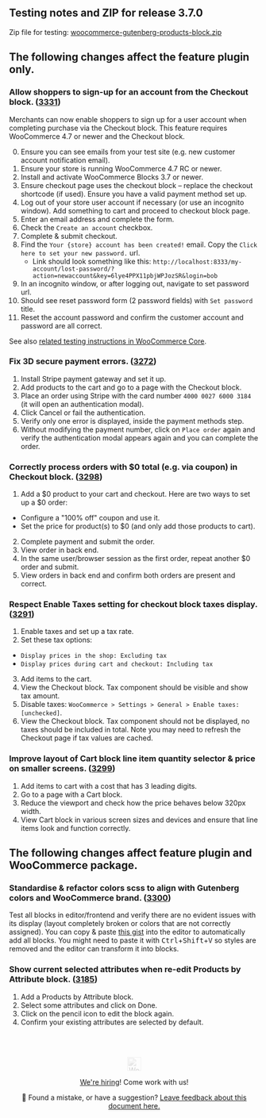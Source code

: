 ## Testing notes and ZIP for release 3.7.0

Zip file for testing: [woocommerce-gutenberg-products-block.zip](https://github.com/woocommerce/woocommerce-gutenberg-products-block/files/5220435/woocommerce-gutenberg-products-block.zip)

## The following changes affect the feature plugin only.

### Allow shoppers to sign-up for an account from the Checkout block. ([3331](https://github.com/woocommerce/woocommerce-gutenberg-products-block/pull/3331))

Merchants can now enable shoppers to sign up for a user account when completing purchase via the Checkout block. This feature requires WooCommerce 4.7 or newer and the Checkout block.

0. Ensure you can see emails from your test site (e.g. new customer account notification email).
1. Ensure your store is running WooCommerce 4.7 RC or newer.
1. Install and activate WooCommerce Blocks 3.7 or newer.
2. Ensure checkout page uses the checkout block – replace the checkout shortcode (if used). Ensure you have a valid payment method set up. 
3. Log out of your store user account if necessary (or use an incognito window). Add something to cart and proceed to checkout block page.
3. Enter an email address and complete the form. 
3. Check the `Create an account` checkbox.
2. Complete & submit checkout.
1. Find the `Your {store} account has been created!` email. Copy the `Click here to set your new password.` url.
    - Link should look something like this: `http://localhost:8333/my-account/lost-password/?action=newaccount&key=6lye4PPX11pbjWPJozSR&login=bob`
4. In an incognito window, or after logging out, navigate to set password url. 
6. Should see reset password form (2 password fields) with `Set password` title. 
7. Reset the account password and confirm the customer account and password are all correct.

See also [related testing instructions in WooCommerce Core](https://github.com/woocommerce/woocommerce/wiki/Release-Testing-Instructions-WooCommerce-4.7#improvements-to-my-account--lost-password-endpoint).

### Fix 3D secure payment errors. ([3272](https://github.com/woocommerce/woocommerce-gutenberg-products-block/pull/3272))

1. Install Stripe payment gateway and set it up.
2. Add products to the cart and go to a page with the Checkout block.
3. Place an order using Stripe with the card number `4000 0027 6000 3184` (it will open an authentication modal).
4. Click Cancel or fail the authentication.
5. Verify only one error is displayed, inside the payment methods step.
6. Without modifying the payment number, click on `Place order` again and verify the authentication modal appears again and you can complete the order.

### Correctly process orders with $0 total (e.g. via coupon) in Checkout block. ([3298](https://github.com/woocommerce/woocommerce-gutenberg-products-block/pull/3298))

1. Add a $0 product to your cart and checkout. Here are two ways to set up a $0 order:
  - Configure a "100% off" coupon and use it.
  - Set the price for product(s) to $0 (and only add those products to cart).
2. Complete payment and submit the order.
3. View order in back end.
3. In the same user/browser session as the first order, repeat another $0 order and submit.
3. View orders in back end and confirm both orders are present and correct. 

### Respect Enable Taxes setting for checkout block taxes display. ([3291](https://github.com/woocommerce/woocommerce-gutenberg-products-block/pull/3291))

1. Enable taxes and set up a tax rate.
2. Set these tax options:
  - `Display prices in the shop: Excluding tax`
  - `Display prices during cart and checkout: Including tax`
3. Add items to the cart.
4. View the Checkout block. Tax component should be visible and show tax amount.
5. Disable taxes: `WooCommerce > Settings > General > Enable taxes: [unchecked]`.
6. View the Checkout block. Tax component should not be displayed, no taxes should be included in total. Note you may need to refresh the Checkout page if tax values are cached. 

### Improve layout of Cart block line item quantity selector & price on smaller screens. ([3299](https://github.com/woocommerce/woocommerce-gutenberg-products-block/pull/3299))

1. Add items to cart with a cost that has 3 leading digits.
1. Go to a page with a Cart block.
1. Reduce the viewport and check how the price behaves below 320px width.
1. View Cart block in various screen sizes and devices and ensure that line items look and function correctly.


## The following changes affect feature plugin and WooCommerce package.

### Standardise & refactor colors scss to align with Gutenberg colors and WooCommerce brand. ([3300](https://github.com/woocommerce/woocommerce-gutenberg-products-block/pull/3300))

Test all blocks in editor/frontend and verify there are no evident issues with its display (layout completely broken or colors that are not correctly assigned). You can copy & paste [this gist](https://gist.github.com/Aljullu/d9c76ed510ae6973bd41dcc4184e8eb2) into the editor to automatically add all blocks. You might need to paste it with <kbd>Ctrl</kbd>+<kbd>Shift</kbd>+<kbd>V</kbd> so styles are removed and the editor can transform it into blocks.

### Show current selected attributes when re-edit Products by Attribute block. ([3185](https://github.com/woocommerce/woocommerce-gutenberg-products-block/pull/3185))

1. Add a Products by Attribute block.
2. Select some attributes and click on Done.
3. Click on the pencil icon to edit the block again.
4. Confirm your existing attributes are selected by default.

<!-- FEEDBACK --><br/><br/><p align="center"><a href="https://woocommerce.com/"><img src="https://woocommerce.com/wp-content/themes/woo/images/logo-woocommerce@2x.png" alt="WooCommerce" height="28px" style="filter: grayscale(100%);opacity: 0.2;" /></a></p><p align="center"><a href="https://woocommerce.com/careers/">We're hiring</a>! Come work with us!</p><p align="center">🐞 Found a mistake, or have a suggestion? <a href="https://github.com/woocommerce/woocommerce-gutenberg-products-block/issues/new?assignees=&labels=type%3A+documentation&template=--doc-feedback.md&title=Feedback%20on%20`./docs/testing/releases/370.md`">Leave feedback about this document here.</a></p><!-- /FEEDBACK -->

